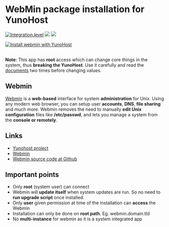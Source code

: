 # WebMin package installation for YunoHost

[![Integration level](https://dash.yunohost.org/integration/webmin.svg)](https://dash.yunohost.org/appci/app/webmin) ![](https://ci-apps.yunohost.org/ci/badges/webmin.status.svg) ![](https://ci-apps.yunohost.org/ci/badges/webmin.maintain.svg)

[![Install webmin with YunoHost](https://install-app.yunohost.org/install-with-yunohost.png)](https://install-app.yunohost.org/?app=webmin) <br> <br>

**Note:** This app has **root** access which can change core things in the system, thus **breaking the YunoHost**. Use it carefully and read the [documents](https://doxfer.webmin.com/Webmin/Main_Page) two times before changing values.

## Webmin
[Webmin](http://www.webmin.com/index.html) is a **web-based** interface for system **administration** for Unix. Using any modern web browser, you can setup user **accounts**, **DNS**, **file sharing** and much more. Webmin removes the need to manually **edit Unix configuration** files like **/etc/passwd**, and lets you manage a system from the **console or remotely**. 

## Links
- [Yunohost project](https://yunohost.org)
- [Webmin](http://www.webmin.com/)
- [Webmin source code at Github](https://github.com/webmin/webmin)

## Important points
- Only **root** (system user) can connect 
- Webmin will **update itself** when system updates are run. So no need to **run upgrade script** once installed.
- Only **user** given permission at time of the installation can **access** the Webmin 
- Installation can only be done on **root path**. Eg. webmin.domain.tld 
- No **multi-instance** for webmin as it is a system integrated app 



